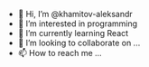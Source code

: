 - 👋 Hi, I’m @khamitov-aleksandr
- 👀 I’m interested in programming
- 🌱 I’m currently learning React
- 💞️ I’m looking to collaborate on ...
- 📫 How to reach me ...

<!---
khamitov-aleksandr/khamitov-aleksandr is a ✨ special ✨ repository because its `README.md` (this file) appears on your GitHub profile.
You can click the Preview link to take a look at your changes.
--->
